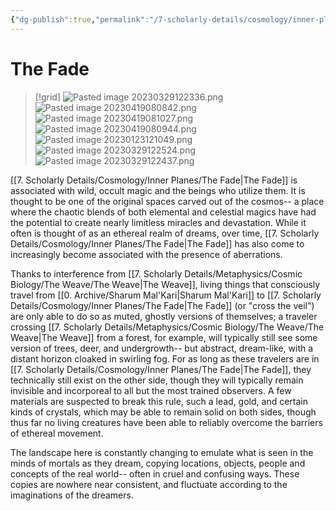 ```yaml
---
{"dg-publish":true,"permalink":"/7-scholarly-details/cosmology/inner-planes/the-fade/"}
---
```


# The Fade

>[!grid]
>![Pasted image 20230329122336.png](/img/user/x.%20Assets/Attachments/Pasted%20image%2020230329122336.png)
>![Pasted image 20230419080842.png](/img/user/x.%20Assets/Attachments/Pasted%20image%2020230419080842.png)
>![Pasted image 20230419081027.png](/img/user/x.%20Assets/Attachments/Pasted%20image%2020230419081027.png)
>![Pasted image 20230419080944.png](/img/user/x.%20Assets/Attachments/Pasted%20image%2020230419080944.png)
>![Pasted image 20230123121049.png](/img/user/x.%20Assets/Attachments/Pasted%20image%2020230123121049.png)
>![Pasted image 20230329122524.png](/img/user/x.%20Assets/Attachments/Pasted%20image%2020230329122524.png)
>![Pasted image 20230329122437.png](/img/user/x.%20Assets/Attachments/Pasted%20image%2020230329122437.png)
>
>

[[7. Scholarly Details/Cosmology/Inner Planes/The Fade\|The Fade]] is associated with wild, occult magic and the beings who utilize them. It is thought to be one of the original spaces carved out of the cosmos-- a place where the chaotic blends of both elemental and celestial magics have had the potential to create nearly limitless miracles and devastation. While it often is thought of as an ethereal realm of dreams, over time, [[7. Scholarly Details/Cosmology/Inner Planes/The Fade\|The Fade]] has also come to increasingly become associated with the presence of aberrations. 

Thanks to interference from [[7. Scholarly Details/Metaphysics/Cosmic Biology/The Weave/The Weave\|The Weave]], living things that consciously travel from [[0. Archive/Sharum Mal'Kari\|Sharum Mal'Kari]] to [[7. Scholarly Details/Cosmology/Inner Planes/The Fade\|The Fade]] (or "cross the veil") are only able to do so as muted, ghostly versions of themselves; a traveler crossing [[7. Scholarly Details/Metaphysics/Cosmic Biology/The Weave/The Weave\|The Weave]] from a forest, for example, will typically still see some version of trees, deer, and undergrowth-- but abstract, dream-like, with a distant horizon cloaked in swirling fog. For as long as these travelers are in [[7. Scholarly Details/Cosmology/Inner Planes/The Fade\|The Fade]], they technically still exist on the other side, though they will typically remain invisible and incorporeal to all but the most trained observers. A few materials are suspected to break this rule, such a lead, gold, and certain kinds of crystals, which may be able to remain solid on both sides, though thus far no living creatures have been able to reliably overcome the barriers of ethereal movement. 

The landscape here is constantly changing to emulate what is seen in the minds of mortals as they dream, copying locations, objects, people and concepts of the real world-- often in cruel and confusing ways. These copies are nowhere near consistent, and fluctuate according to the imaginations of the dreamers.







